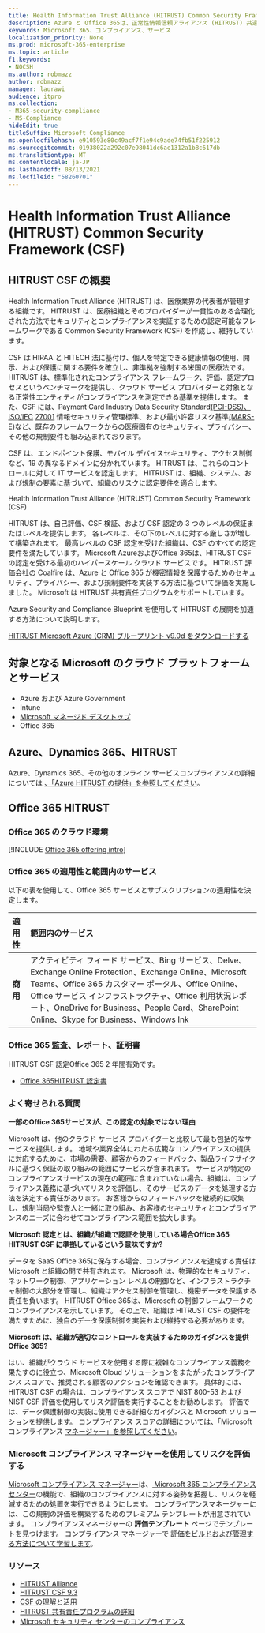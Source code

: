 ```yaml
---
title: Health Information Trust Alliance (HITRUST) Common Security Framework (CSF)
description: Azure と Office 365は、正常性情報信頼アライアンス (HITRUST) 共通セキュリティ フレームワーク (CSF) の認定を受けています。
keywords: Microsoft 365、コンプライアンス、サービス
localization_priority: None
ms.prod: microsoft-365-enterprise
ms.topic: article
f1.keywords:
- NOCSH
ms.author: robmazz
author: robmazz
manager: laurawi
audience: itpro
ms.collection:
- M365-security-compliance
- MS-Compliance
hideEdit: true
titleSuffix: Microsoft Compliance
ms.openlocfilehash: e910593e80c49acf7f1e94c9ade74fb51f225912
ms.sourcegitcommit: 01938022a292c07e98041dc6ae1312a1b8c617db
ms.translationtype: MT
ms.contentlocale: ja-JP
ms.lasthandoff: 08/13/2021
ms.locfileid: "58260701"
---
```

# <a name="health-information-trust-alliance-hitrust-common-security-framework-csf"></a>Health Information Trust Alliance (HITRUST) Common Security Framework (CSF)

## <a name="hitrust-csf-overview"></a>HITRUST CSF の概要

Health Information Trust Alliance (HITRUST) は、医療業界の代表者が管理する組織です。 HITRUST は、医療組織とそのプロバイダーが一貫性のある合理化された方法でセキュリティとコンプライアンスを実証するための認定可能なフレームワークである Common Security Framework (CSF) を作成し、維持しています。

CSF は HIPAA と HITECH 法に基付け、個人を特定できる健康情報の使用、開示、および保護に関する要件を確立し、非準拠を強制する米国の医療法です。 HITRUST は、標準化されたコンプライアンス フレームワーク、評価、認定プロセスというベンチマークを提供し、クラウド サービス プロバイダーと対象となる正常性エンティティがコンプライアンスを測定できる基準を提供します。 また、CSF には、Payment Card Industry Data Security Standard[(PCI-DSS)、ISO/IEC](https://www.microsoft.com/trustcenter/compliance/pci) [27001](https://www.microsoft.com/trustcenter/compliance/iso-iec-27001) 情報セキュリティ管理標準、および最小許容リスク基準[(MARS-E)](https://www.microsoft.com/trustcenter/compliance/mars-e)など、既存のフレームワークからの医療固有のセキュリティ、プライバシー、その他の規制要件も組み込まれております。

CSF は、エンドポイント保護、モバイル デバイスセキュリティ、アクセス制御など、19 の異なるドメインに分かれています。 HITRUST は、これらのコントロールに対して IT サービスを認定します。 HITRUST は、組織、システム、および規制の要素に基づいて、組織のリスクに認定要件を適合します。

Health Information Trust Alliance (HITRUST) Common Security Framework (CSF)

HITRUST は、自己評価、CSF 検証、および CSF 認定の 3 つのレベルの保証またはレベルを提供します。 各レベルは、その下のレベルに対する厳しさが増して構築されます。 最高レベルの CSF 認定を受けた組織は、CSF のすべての認定要件を満たしています。 Microsoft AzureおよびOffice 365は、HITRUST CSF の認定を受ける最初のハイパースケール クラウド サービスです。 HITRUST 評価会社の Coalfire は、Azure と Office 365 が機密情報を保護するためのセキュリティ、プライバシー、および規制要件を実装する方法に基づいて評価を実施しました。 Microsoft は HITRUST 共有責任プログラムをサポートしています。

Azure Security and Compliance Blueprint を使用して HITRUST の展開を加速する方法について説明します。

[HITRUST Microsoft Azure (CRM) ブループリント v9.0d をダウンロードする](https://servicetrust.microsoft.com/ViewPage/Blueprint?command=Download&downloadType=Document&downloadId=3ccde498-4761-4be0-be8b-cd8d379a3a4f&docTab=fc060920-cdb8-11e7-bacf-0bf52b09d912_Healthcare_Blueprint)

## <a name="microsoft-in-scope-cloud-platforms--services"></a>対象となる Microsoft のクラウド プラットフォームとサービス

- Azure および Azure Government
- Intune
- [Microsoft マネージド デスクトップ](/microsoft-365/managed-desktop/intro/compliance)
- Office 365

## <a name="azure-dynamics-365-and-hitrust"></a>Azure、Dynamics 365、HITRUST

Azure、Dynamics 365、その他のオンライン サービスコンプライアンスの詳細については [、「Azure HITRUST の提供」を参照してください](/azure/compliance/offerings/offering-hitrust)。

## <a name="office-365-and-hitrust"></a>Office 365 HITRUST

### <a name="office-365-cloud-environments"></a>Office 365 のクラウド環境

[!INCLUDE [Office 365 offering intro](../includes/o365-offering-introduction.md)]

### <a name="office-365-applicability-and-in-scope-services"></a>Office 365 の適用性と範囲内のサービス

以下の表を使用して、Office 365 サービスとサブスクリプションの適用性を決定します。

| **適用性** | **範囲内のサービス** |
|:------------------|:----------------------|
| **商用** | アクティビティ フィード サービス、Bing サービス、Delve、Exchange Online Protection、Exchange Online、Microsoft Teams、Office 365 カスタマー ポータル、Office Online、Office サービス インフラストラクチャ、Office 利用状況レポート、OneDrive for Business、People Card、SharePoint Online、Skype for Business、Windows Ink |

### <a name="office-365-audits-reports-and-certificates"></a>Office 365 監査、レポート、証明書

HITRUST CSF 認定Office 365 2 年間有効です。

- [Office 365HITRUST 認定書](https://aka.ms/O365HITRUSTcertification)

### <a name="frequently-asked-questions"></a>よく寄せられる質問

**一部のOffice 365サービスが、この認定の対象ではない理由**

Microsoft は、他のクラウド サービス プロバイダーと比較して最も包括的なサービスを提供します。 地域や業界全体にわたる広範なコンプライアンスの提供に対応するために、市場の需要、顧客からのフィードバック、製品ライフサイクルに基づく保証の取り組みの範囲にサービスが含まれます。 サービスが特定のコンプライアンスサービスの現在の範囲に含まれていない場合、組織は、コンプライアンス義務に基づいてリスクを評価し、そのサービスのデータを処理する方法を決定する責任があります。 お客様からのフィードバックを継続的に収集し、規制当局や監査人と一緒に取り組み、お客様のセキュリティとコンプライアンスのニーズに合わせてコンプライアンス範囲を拡大します。

**Microsoft 認定とは、組織が組織で認証を使用している場合Office 365 HITRUST CSF に準拠しているという意味ですか?**

データを SaaS Office 365に保存する場合、コンプライアンスを達成する責任は Microsoft と組織の間で共有されます。 Microsoft は、物理的なセキュリティ、ネットワーク制御、アプリケーション レベルの制御など、インフラストラクチャ制御の大部分を管理し、組織はアクセス制御を管理し、機密データを保護する責任を負います。 HITRUST Office 365は、Microsoft の制御フレームワークのコンプライアンスを示しています。 その上で、組織は HITRUST CSF の要件を満たすために、独自のデータ保護制御を実装および維持する必要があります。

**Microsoft は、組織が適切なコントロールを実装するためのガイダンスを提供Office 365?**

はい、組織がクラウド サービスを使用する際に複雑なコンプライアンス義務を果たすのに役立つ、Microsoft Cloud ソリューションをまたがったコンプライアンス スコアで、推奨される顧客のアクションを確認できます。 具体的には、HITRUST CSF の場合は、コンプライアンス スコアで NIST 800-53 および NIST CSF 評価を使用してリスク評価を実行することをお勧めします。 評価では、データ保護制御の実装に使用できる詳細なガイダンスと Microsoft ソリューションを提供します。 コンプライアンス スコアの詳細については、「Microsoft コンプライアンス [マネージャー」を参照してください](/microsoft-365/compliance/compliance-manager)。

### <a name="use-microsoft-compliance-manager-to-assess-your-risk"></a>Microsoft コンプライアンス マネージャーを使用してリスクを評価する

[Microsoft コンプライアンス マネージャー](/microsoft-365/compliance/compliance-manager)は、[ Microsoft 365 コンプライアンス センター](/microsoft-365/compliance/microsoft-365-compliance-center)の機能で、組織のコンプライアンスに対する姿勢を把握し、リスクを軽減するための処置を実行できるようにします。 コンプライアンスマネージャーには、この規制の評価を構築するためのプレミアム テンプレートが用意されています。 コンプライアンスマネージャーの **評価テンプレート** ページでテンプレートを見つけます。 コンプライアンス マネージャーで [評価をビルドおよび管理する方法について学習します](/microsoft-365/compliance/compliance-manager-assessments)。

### <a name="resources"></a>リソース

- [HITRUST Alliance](https://hitrustalliance.net/)
- [HITRUST CSF 9.3](https://hitrustalliance.net/csf-license-agreement/)
- [CSF の理解と活用](https://hitrustalliance.net/understanding-leveraging-csf/)
- [HITRUST 共有責任プログラムの詳細](https://go.microsoft.com/fwlink/p/?linkid=2100268)
- [Microsoft セキュリティ センターのコンプライアンス](https://www.microsoft.com/trust-center/compliance/compliance-overview)
